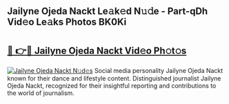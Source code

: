 ## Jailyne Ojeda Nackt Le𝚊k𝚎d N𝚞𝚍e - Part-qDh Vid𝚎o Le𝚊ks Photos BK0Ki

# <h2><a href="http://fb2ugj.evod.top/?m=Jailyne+Ojeda+Nackt">🔗 👉🔴 Jailyne Ojeda Nackt Vid𝚎o Ph𝚘t𝚘s</a></h2>

[![Jailyne Ojeda Nackt N𝚞d𝚎s](https://i.imgur.com/8V9OHl7.gif)](http://fb2ugj.evod.top/?m=Jailyne+Ojeda+Nackt)
Social media personality Jailyne Ojeda Nackt known for their dance and lifestyle content. Distinguished journalist Jailyne Ojeda Nackt, recognized for their insightful reporting and contributions to the world of journalism. 
